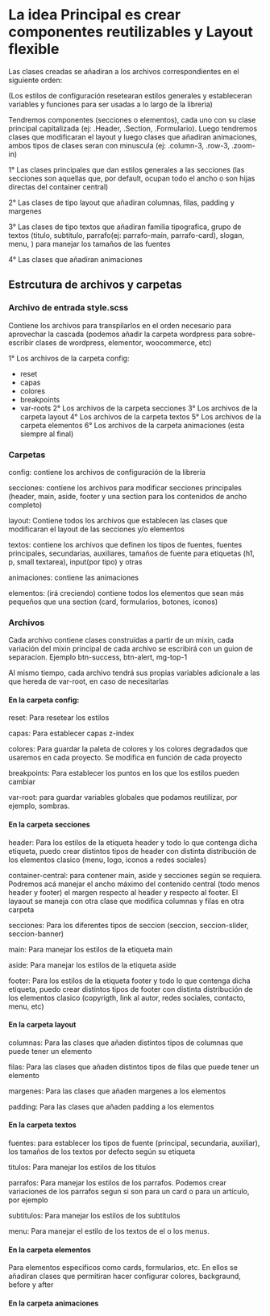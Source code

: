# La idea Principal es crear componentes reutilizables y Layout flexible

Las clases creadas se añadiran a los archivos correspondientes en el siguiente orden:

(Los estilos de configuración resetearan estilos generales y estableceran variables y funciones para ser usadas a lo largo de la libreria)

Tendremos componentes (secciones o elementos), cada uno con su clase principal capitalizada (ej: .Header, .Section, .Formulario).
Luego tendremos clases que modificaran el layout y luego clases que añadiran animaciones, ambos tipos de clases seran con minuscula (ej: .column-3, .row-3, .zoom-in)

1° Las clases principales que dan estilos generales a las secciones (las secciones son aquellas que, por default, ocupan todo el ancho o son hijas directas del container central)

2° Las clases de tipo layout que añadiran columnas, filas, padding y margenes

3° Las clases de tipo textos que añadiran familia tipografica, grupo de textos (titulo, subtitulo, parrafo(ej: parrafo-main, parrafo-card), slogan, menu, ) para manejar los tamaños de las fuentes

4° Las clases que añadiran animaciones

## Estrcutura de archivos y carpetas

### Archivo de entrada style.scss

Contiene los archivos para transpilarlos en el orden necesario para aprovechar la cascada (podemos añadir la carpeta wordpress para sobre-escribir clases de wordpress, elementor, woocommerce, etc)

1° Los archivos de la carpeta config:
- reset
- capas
- colores
- breakpoints
- var-roots
2° Los archivos de la carpeta secciones
3° Los archivos de la carpeta layout
4° Los archivos de la carpeta textos
5° Los archivos de la carpeta elementos
6° Los archivos de la carpeta animaciones (esta siempre al final)

### Carpetas

config: contiene los archivos de configuración de la librería

secciones: contiene los archivos para modificar secciones principales (header, main, aside, footer y una section para los contenidos de ancho completo)

layout: Contiene todos los archivos que establecen las clases que modificaran el layout de las secciones y/o elementos

textos: contiene los archivos que definen los tipos de fuentes, fuentes principales, secundarias, auxiliares, tamaños de fuente para etiquetas (h1, p, small textarea), input(por tipo) y otras

animaciones: contiene las animaciones

elementos: (irá creciendo) contiene todos los elementos que sean más pequeños que una section (card, formularios, botones, iconos)


### Archivos 

Cada archivo contiene clases construidas a partir de un mixin, cada variación del mixin principal de cada archivo se escribirá con un guion de separacion. Ejemplo
btn-success, btn-alert, mg-top-1

Al mismo tiempo, cada archivo tendrá sus propias variables adicionale a las que hereda de var-root, en caso de necesitarlas

#### En la carpeta config:

reset: Para resetear los estilos

capas: Para establecer capas z-index

colores: Para guardar la paleta de colores y los colores degradados que usaremos en cada proyecto. Se modifica en función de cada proyecto

breakpoints: Para establecer los puntos en los que los estilos pueden cambiar

var-root: para guardar variables globales que podamos reutilizar, por ejemplo, sombras.

#### En la carpeta secciones

header: Para los estilos de la etiqueta header y todo lo que contenga dicha etiqueta, puedo crear distintos tipos de header con distinta distribución de los elementos clasico (menu, logo, iconos a redes sociales)

container-central: para contener main, aside y secciones según se requiera. Podremos acá manejar el ancho máximo del contenido central (todo menos header y footer) el margen respecto al header y respecto al footer. El layaout se maneja con otra clase que modifica columnas y filas en otra carpeta

secciones: Para los diferentes tipos de seccion (seccion, seccion-slider, seccion-banner)

main: Para manejar los estilos de la etiqueta main

aside: Para manejar los estilos de la etiqueta aside

footer: Para los estilos de la etiqueta footer y todo lo que contenga dicha etiqueta, puedo crear distintos tipos de footer con distinta distribución de los elementos clasico (copyrigth, link al autor, redes sociales, contacto, menu, etc)

#### En la carpeta layout

columnas: Para las clases que añaden distintos tipos de columnas que puede tener un elemento

filas: Para las clases que añaden distintos tipos de filas que puede tener un elemento

margenes: Para las clases que añaden margenes a los elementos

padding: Para las clases que añaden padding a los elementos

#### En la carpeta textos

fuentes: para establecer los tipos de fuente (principal, secundaria, auxiliar), los tamaños de los textos por defecto según su etiqueta

titulos: Para manejar los estilos de los titulos

parrafos: Para manejar los estilos de los parrafos. Podemos crear variaciones de los parrafos segun si son para un card o para un artículo, por ejemplo

subtitulos: Para manejar los estilos de los subtítulos

menu: Para manejar el estilo de los textos de el o los menus.

#### En la carpeta elementos

Para elementos especificos como cards, formularios, etc. En ellos se añadiran clases que permitiran hacer configurar colores, backgraund, before y after

#### En la carpeta animaciones

